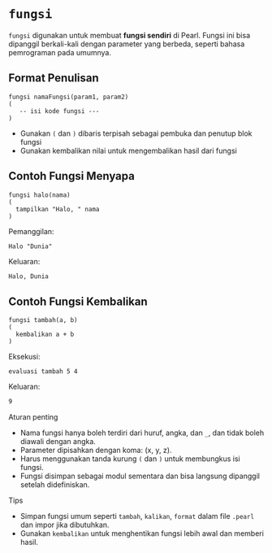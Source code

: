 # `fungsi`
`fungsi` digunakan untuk membuat **fungsi sendiri** di Pearl. Fungsi ini bisa dipanggil berkali-kali dengan parameter yang berbeda, seperti bahasa pemrograman pada umumnya.

## Format Penulisan
```pearl
fungsi namaFungsi(param1, param2)
(
   -- isi kode fungsi ---
)
```
- Gunakan `(` dan `)` dibaris terpisah sebagai pembuka dan penutup blok fungsi
- Gunakan kembalikan nilai untuk mengembalikan hasil dari fungsi

## Contoh Fungsi Menyapa
```pearl
fungsi halo(nama)
(
  tampilkan "Halo, " nama
)
```
Pemanggilan:
```pearl
Halo "Dunia"
```
Keluaran:
```bash
Halo, Dunia
```

## Contoh Fungsi Kembalikan
```pearl
fungsi tambah(a, b)
(
  kembalikan a + b
)
```
Eksekusi:
```pearl
evaluasi tambah 5 4
```
Keluaran:
```bash
9
```

Aturan penting
- Nama fungsi hanya boleh terdiri dari huruf, angka, dan `_`, dan tidak boleh diawali dengan angka.
- Parameter dipisahkan dengan koma: (x, y, z).
- Harus menggunakan tanda kurung `(` dan `)` untuk membungkus isi fungsi.
- Fungsi disimpan sebagai modul sementara dan bisa langsung dipanggil setelah didefiniskan.

Tips
- Simpan fungsi umum seperti `tambah`, `kalikan`, `format` dalam file `.pearl` dan impor jika dibutuhkan.
- Gunakan `kembalikan` untuk menghentikan fungsi lebih awal dan memberi hasil.
